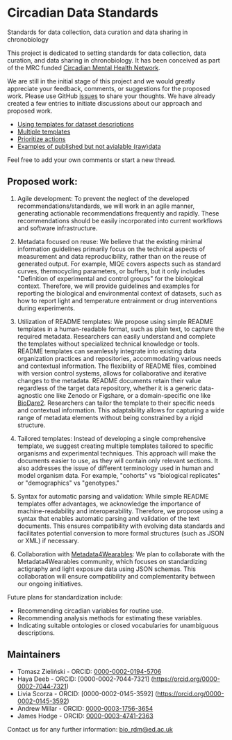 # Circadian Data Standards
Standards for data collection, data curation and data sharing in chronobiology

This project is dedicated to setting standards for data collection, data curation, and data sharing in chronobiology. 
It has been conceived as part of the MRC funded [Circadian Mental Health Network](https://www.circadianmentalhealth.org).

We are still in the initial stage of this project and we would greatly appreciate your feedback, comments, or suggestions for the proposed work. 
Please use GitHub [issues](https://github.com/circadianmentalhealth/circadian-data-standards/issues) to share your thoughts. We have already created a few entries to initiate discussions about our approach and proposed work.  
- [Using templates for dataset descriptions](https://github.com/circadianmentalhealth/circadian-data-standards/issues/1)
- [Multiple templates](https://github.com/circadianmentalhealth/circadian-data-standards/issues/2)
- [Prioritize actions](https://github.com/circadianmentalhealth/circadian-data-standards/issues/3)
- [Examples of published but not avialable (raw)data](https://github.com/circadianmentalhealth/circadian-data-standards/issues/4)

Feel free to add your own comments or start a new thread.

## Proposed work:

1. Agile development: To prevent the neglect of the developed recommendations/standards, we will work in an agile manner, generating actionable recommendations frequently and rapidly. These recommendations should be easily incorporated into current workflows and software infrastructure.

2. Metadata focused on reuse: We believe that the existing minimal information guidelines primarily focus on the technical aspects of measurement and data reproducibility, 
rather than on the reuse of generated output. For example, MIQE covers aspects such as standard curves, 
thermocycling parameters, or buffers, but it only includes "Definition of experimental and control groups" for the biological context. 
Therefore, we will provide guidelines and examples for reporting the biological and environmental context of datasets, such as how to report light and temperature entrainment or drug interventions during experiments.

3. Utilization of README templates: We propose using simple README templates in a human-readable format, such as plain text, to capture the required metadata.
Researchers can easily understand and complete the templates without specialized technical knowledge or tools. README templates can seamlessly integrate into existing data organization practices and repositories, accommodating various needs and contextual information. 
The flexibility of README files, combined with version control systems, allows for collaborative and iterative changes to the metadata. 
README documents retain their value regardless of the target data repository, whether it is a generic data-agnostic one like Zenodo or Figshare, or a domain-specific one like [BioDare2](https://biodare2.ed.ac.uk/). 
Researchers can tailor the template to their specific needs and contextual information. This adaptability allows for capturing a wide range of metadata elements without being constrained by a rigid structure.

5. Tailored templates: Instead of developing a single comprehensive template, we suggest creating multiple templates tailored to specific organisms and experimental techniques. 
This approach will make the documents easier to use, as they will contain only relevant sections. 
It also addresses the issue of different terminology used in human and model organism data. For example, "cohorts" vs "biological replicates" or "demographics" vs "genotypes."

6. Syntax for automatic parsing and validation: While simple README templates offer advantages, we acknowledge the importance of machine-readability and interoperability. 
Therefore, we propose using a syntax that enables automatic parsing and validation of the text documents. This ensures compatibility with evolving data standards and facilitates potential conversion to more formal structures (such as JSON or XML) if necessary.

7. Collaboration with [Metadata4Wearables](https://github.com/Metadata4Wearables): We plan to collaborate with the Metadata4Wearables community, 
which focuses on standardizing actigraphy and light exposure data using JSON schemas. 
This collaboration will ensure compatibility and complementarity between our ongoing initiatives.

Future plans for standardization include:

- Recommending circadian variables for routine use.
- Recommending analysis methods for estimating these variables.
- Indicating suitable ontologies or closed vocabularies for unambiguous descriptions.

## Maintainers
* Tomasz Zieliński - ORCID: [0000-0002-0194-5706](https://orcid.org/0000-0002-0194-5706)
* Haya Deeb - ORCID: [0000-0002-7044-7321] (https://orcid.org/0000-0002-7044-7321)
* Livia Scorza - ORCID: [0000-0002-0145-3592] (https://orcid.org/0000-0002-0145-3592)
* Andrew Millar - ORCID: [0000-0003-1756-3654](https://orcid.org/0000-0003-1756-3654)
* James Hodge - ORCID: [0000-0003-4741-2363](https://orcid.org/0000-0003-4741-2363)

Contact us for any further information: bio_rdm@ed.ac.uk

